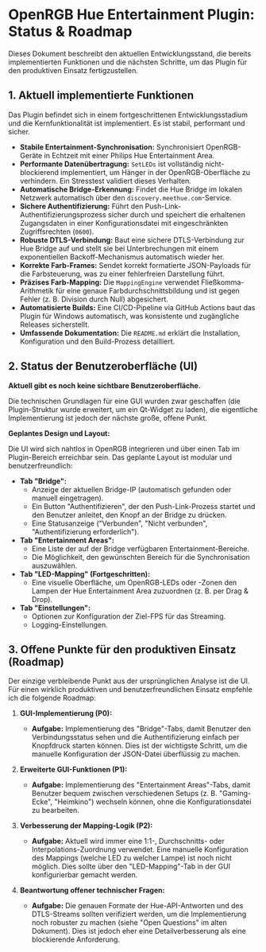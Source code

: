 # OpenRGB Hue Entertainment Plugin: Status & Roadmap

Dieses Dokument beschreibt den aktuellen Entwicklungsstand, die bereits implementierten Funktionen und die nächsten Schritte, um das Plugin für den produktiven Einsatz fertigzustellen.

## 1. Aktuell implementierte Funktionen

Das Plugin befindet sich in einem fortgeschrittenen Entwicklungsstadium und die Kernfunktionalität ist implementiert. Es ist stabil, performant und sicher.

- **Stabile Entertainment-Synchronisation:** Synchronisiert OpenRGB-Geräte in Echtzeit mit einer Philips Hue Entertainment Area.
- **Performante Datenübertragung:** `SetLEDs` ist vollständig nicht-blockierend implementiert, um Hänger in der OpenRGB-Oberfläche zu verhindern. Ein Stresstest validiert dieses Verhalten.
- **Automatische Bridge-Erkennung:** Findet die Hue Bridge im lokalen Netzwerk automatisch über den `discovery.meethue.com`-Service.
- **Sichere Authentifizierung:** Führt den Push-Link-Authentifizierungsprozess sicher durch und speichert die erhaltenen Zugangsdaten in einer Konfigurationsdatei mit eingeschränkten Zugriffsrechten (`0600`).
- **Robuste DTLS-Verbindung:** Baut eine sichere DTLS-Verbindung zur Hue Bridge auf und stellt sie bei Unterbrechungen mit einem exponentiellen Backoff-Mechanismus automatisch wieder her.
- **Korrekte Farb-Frames:** Sendet korrekt formatierte JSON-Payloads für die Farbsteuerung, was zu einer fehlerfreien Darstellung führt.
- **Präzises Farb-Mapping:** Die `MappingEngine` verwendet Fließkomma-Arithmetik für eine genaue Farbdurchschnittsbildung und ist gegen Fehler (z. B. Division durch Null) abgesichert.
- **Automatisierte Builds:** Eine CI/CD-Pipeline via GitHub Actions baut das Plugin für Windows automatisch, was konsistente und zugängliche Releases sicherstellt.
- **Umfassende Dokumentation:** Die `README.md` erklärt die Installation, Konfiguration und den Build-Prozess detailliert.

## 2. Status der Benutzeroberfläche (UI)

**Aktuell gibt es noch keine sichtbare Benutzeroberfläche.**

Die technischen Grundlagen für eine GUI wurden zwar geschaffen (die Plugin-Struktur wurde erweitert, um ein Qt-Widget zu laden), die eigentliche Implementierung ist jedoch der nächste große, offene Punkt.

**Geplantes Design und Layout:**

Die UI wird sich nahtlos in OpenRGB integrieren und über einen Tab im Plugin-Bereich erreichbar sein. Das geplante Layout ist modular und benutzerfreundlich:

-   **Tab "Bridge":**
    -   Anzeige der aktuellen Bridge-IP (automatisch gefunden oder manuell eingetragen).
    -   Ein Button "Authentifizieren", der den Push-Link-Prozess startet und den Benutzer anleitet, den Knopf an der Bridge zu drücken.
    -   Eine Statusanzeige ("Verbunden", "Nicht verbunden", "Authentifizierung erforderlich").
-   **Tab "Entertainment Areas":**
    -   Eine Liste der auf der Bridge verfügbaren Entertainment-Bereiche.
    -   Die Möglichkeit, den gewünschten Bereich für die Synchronisation auszuwählen.
-   **Tab "LED-Mapping" (Fortgeschritten):**
    -   Eine visuelle Oberfläche, um OpenRGB-LEDs oder -Zonen den Lampen der Hue Entertainment Area zuzuordnen (z. B. per Drag & Drop).
-   **Tab "Einstellungen":**
    -   Optionen zur Konfiguration der Ziel-FPS für das Streaming.
    -   Logging-Einstellungen.

## 3. Offene Punkte für den produktiven Einsatz (Roadmap)

Der einzige verbleibende Punkt aus der ursprünglichen Analyse ist die UI. Für einen wirklich produktiven und benutzerfreundlichen Einsatz empfehle ich die folgende Roadmap:

1.  **GUI-Implementierung (P0):**
    -   **Aufgabe:** Implementierung des "Bridge"-Tabs, damit Benutzer den Verbindungsstatus sehen und die Authentifizierung einfach per Knopfdruck starten können. Dies ist der wichtigste Schritt, um die manuelle Konfiguration der JSON-Datei überflüssig zu machen.

2.  **Erweiterte GUI-Funktionen (P1):**
    -   **Aufgabe:** Implementierung des "Entertainment Areas"-Tabs, damit Benutzer bequem zwischen verschiedenen Setups (z. B. "Gaming-Ecke", "Heimkino") wechseln können, ohne die Konfigurationsdatei zu bearbeiten.

3.  **Verbesserung der Mapping-Logik (P2):**
    -   **Aufgabe:** Aktuell wird immer eine 1:1-, Durchschnitts- oder Interpolations-Zuordnung verwendet. Eine manuelle Konfiguration des Mappings (welche LED zu welcher Lampe) ist noch nicht möglich. Dies sollte über den "LED-Mapping"-Tab in der GUI konfigurierbar gemacht werden.

4.  **Beantwortung offener technischer Fragen:**
    -   **Aufgabe:** Die genauen Formate der Hue-API-Antworten und des DTLS-Streams sollten verifiziert werden, um die Implementierung noch robuster zu machen (siehe "Open Questions" im alten Dokument). Dies ist jedoch eher eine Detailverbesserung als eine blockierende Anforderung.
